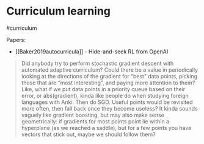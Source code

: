 # Curriculum learning

#curriculum

Papers:
* [[Baker2019autocurricula]] - Hide-and-seek RL from OpenAI

> Did anybody try to perform stochastic gradient descent with automated adaptive curriculum? Could there be a value in periodically looking at the directions of the gradient for “best” data points, picking those that are “most interesting”, and paying more attention to them? Like, what if we put data points in a priority queue based on their error, or abs(gradient), kinda like people do when studying foreign languages with Anki. Then do SGD. Useful points would be revisited more often, then fall back once they become useless? It kinda sounds vaguely like gradient boosting, but may also make sense geometrically: if gradients for most points point lie within a hyperplane (as we reached a saddle), but for a few points you have vectors that stick out, maybe we should follow them?